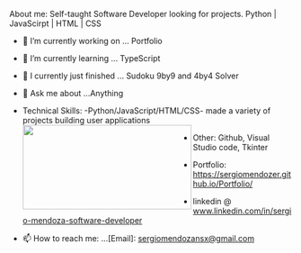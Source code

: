 About me: Self-taught Software Developer looking for projects. Python | JavaScirpt | HTML | CSS 
- 🔭 I’m currently working on ... Portfolio 
- 🌱 I’m currently learning ... TypeScript
- 🏁 I currently just finished ... Sudoku 9by9 and 4by4 Solver
- 💬 Ask me about ...Anything
- Technical Skills:
  -Python/JavaScript/HTML/CSS- made a variety of projects building user applications
  <a href="url"><img src="https://user-images.githubusercontent.com/81055468/156110676-aed4a17f-8c62-46c3-8ef2-8e543f3251b0.jpg" align="left" height="150" width="300" ></a>
    
 - Other: Github, Visual Studio code, Tkinter
  
- Portfolio: https://sergiomendozer.github.io/Portfolio/
- linkedin @ www.linkedin.com/in/sergio-mendoza-software-developer
- 📫 How to reach me: ...[Email]: sergiomendozansx@gmail.com

